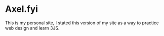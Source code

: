 # Axel.fyi
This is my personal site, I stated this version of my site as a way to practice web design and learn 3JS.
